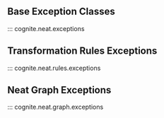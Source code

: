 ## Base Exception Classes
::: cognite.neat.exceptions
## Transformation Rules Exceptions
::: cognite.neat.rules.exceptions
## Neat Graph Exceptions
::: cognite.neat.graph.exceptions

